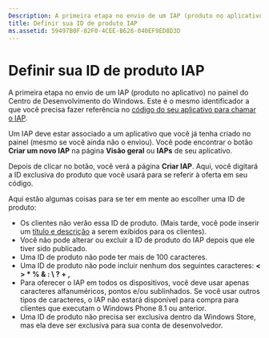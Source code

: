 ```yaml
---
Description: A primeira etapa no envio de um IAP (produto no aplicativo) no painel do Centro de Desenvolvimento do Windows.
title: Definir sua ID de produto IAP
ms.assetid: 59497B0F-82F0-4CEE-B628-040EF9ED8D3D
---
```


# Definir sua ID de produto IAP


A primeira etapa no envio de um IAP (produto no aplicativo) no painel do Centro de Desenvolvimento do Windows. Este é o mesmo identificador a que você precisa fazer referência no [código do seu aplicativo para chamar o IAP](https://msdn.microsoft.com/library/windows/apps/mt219684).

Um IAP deve estar associado a um aplicativo que você já tenha criado no painel (mesmo se você ainda não o enviou). Você pode encontrar o botão **Criar um novo IAP** na página **Visão geral** ou **IAPs** de seu aplicativo.

Depois de clicar no botão, você verá a página **Criar IAP**. Aqui, você digitará a ID exclusiva do produto que você usará para se referir à oferta em seu código.

Aqui estão algumas coisas para se ter em mente ao escolher uma ID de produto:

-   Os clientes não verão essa ID de produto. (Mais tarde, você pode inserir um [título e descrição](create-iap-descriptions.md) a serem exibidos para os clientes).
-   Você não pode alterar ou excluir a ID de produto do IAP depois que ele tiver sido publicado.
-   Uma ID de produto não pode ter mais de 100 caracteres.
-   Uma ID de produto não pode incluir nenhum dos seguintes caracteres: **&lt; &gt; \* % & : \\ ? + ,**
-   Para oferecer o IAP em todos os dispositivos, você deve usar apenas caracteres alfanuméricos, pontos e/ou sublinhados. Se você usar outros tipos de caracteres, o IAP não estará disponível para compra para clientes que executam o Windows Phone 8.1 ou anterior.
-   Uma ID de produto não precisa ser exclusiva dentro da Windows Store, mas ela deve ser exclusiva para sua conta de desenvolvedor.

 

 






<!--HONumber=Mar16_HO1-->


